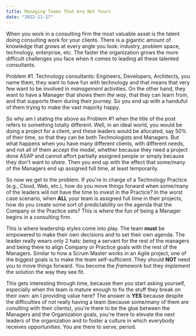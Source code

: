 ```yaml
---
title: Managing Teams That Are Not Yours
date: "2022-11-17"
---
```


When you work in a consulting firm the most valuable asset is the talent doing consulting work for your clients. There is a gigantic amount of knowledge that grows at every angle you look: industry, problem space, technology, enterprise, etc. The faster the organization grows the more difficult challenges you face when it comes to leading all these talented consultants.

Problem #1. Technology consultants: Engineers, Developers, Architects, you name them, they want to have fun with technology and that means that very few want to be involved in _management_ activities. On the other hand, they want to have a Manager that shows them _the way_, that they can learn from, and that supports them during their journey. So you end up with a handuful of them trying to make the vast majority happy.

So why am I stating the above as Problem #1 when the title of the post refers to something totally different. Well, in an ideal world, you would be doing a project for a client, and these leaders would be allocated, say 50% of their time, so that they can be both Technologists and Managers. But what happens when you have many different clients, with different needs, and not all of them accept the model, whether because they need a project done ASAP and cannot affort partially assigned people or simply because they don't want to _share_. Then you end up with the effect that some/many of the Managers end up assigned full time, at least temporarily. 

So now we get to the problem. If you're in charge of a Technology Practice (e.g., Cloud, Web, etc.), how do you move things forward when some/many of the leaders will not have the time to invest in the Practice? In the worst case scenario, when **ALL** your team is assigned full time in their projects, how do you create some sort of predictability on the agenda that the Company or the Practice sets? This is where the fun of being a Manager begins in a consulting firm. 

This is where leadership styles come into play. The team **must** be empowered to make their own decisions and to set their own agenda. The leader really wears only 2 hats: being a servant for the rest of the managers and being there to align Company or Practice goals with the rest of the Managers. Similar to how a Scrum Master works in an Agile project, one of the biggest goals is to make the team self-sufficient. They should **NOT** need you to move things forward. You become the _framework_ but they _implement_ the solution the way they see fit.

This gets interesting through time, because then you start asking yourself, especially when the team is mature enough to fix the stuff they break on their own: am I providing value here? The answer is **YES** because despite the difficulties of not really having a team (because some/many of them are conulting with their clients), you're there to be the glue between the Managers and the Organization goals, you're there to elevate the next leaders of the organization and to foster a culture in which everybody receives opportunities. You are there to serve, period.